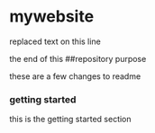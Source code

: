 # mywebsite

replaced text on this line

the end of this
##repository purpose

these are a few changes to readme

### getting started

this is the getting started section

